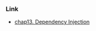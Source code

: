 ### Link
- [chap13. Dependency Injection](https://github.com/cosmicpython/code/tree/chapter_13_dependency_injection/src/allocation)